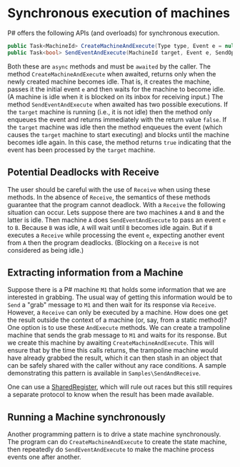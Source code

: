 Synchronous execution of machines
=================================
P# offers the following APIs (and overloads) for synchronous execution.
```C#
public Task<MachineId> CreateMachineAndExecute(Type type, Event e = null, Guid? operationGroupId = null);
public Task<bool> SendEventAndExecute(MachineId target, Event e, SendOptions options = null);
```

Both these are `async` methods and must be `awaited` by the caller. The method `CreateMachineAndExecute` when awaited, returns only when the newly created machine becomes idle. That is, it creates the machine, passes it the initial event `e` and then waits for the machine to become idle. (A machine is idle when it is blocked on its inbox for receiving input.) The method `SendEventAndExecute` when awaited has two possible executions. If the `target` machine is running (i.e., it is not idle) then the method only enqueues the event and returns immediately with the return value `false`. If the `target` machine was idle then the method enqueues the event (which causes the `target` machine to start executing) and blocks until the machine becomes idle again. In this case, the method returns `true` indicating that the event has been processed by the `target` machine.

## Potential Deadlocks with Receive

The user should be careful with the use of `Receive` when using these methods. In the absence of `Receive`, the semantics of these methods guarantee that the program cannot deadlock. With a `Receive` the following situation can occur. Lets suppose there are two machines `A` and `B` and the latter is idle. Then machine `A` does `SendEventAndExecute` to pass an event `e` to `B`. Because `B` was idle, `A` will wait until `B` becomes idle again. But if `B` executes a `Receive` while processing the event `e`, expecting another event from `A` then the program deadlocks. (Blocking on a `Receive` is not considered as being idle.)

## Extracting information from a Machine

Suppose there is a P# machine `M1` that holds some information that we are interested in grabbing. The usual way of getting this information would be to `Send` a "grab" message to `M1` and then wait for its response via `Receive`. However, a `Receive` can only be executed by a machine. How does one get the result outside the context of a machine (or, say, from a static method)? One option is to use these `AndExecute` methods. We can create a trampoline machine that sends the grab message to `M1` and waits for its response. But we create this machine by awaiting `CreateMachineAndExecute`. This will ensure that by the time this calls returns, the trampoline machine would have already grabbed the result, which it can then stash in an object that can be safely shared with the caller without any race conditions. A sample demonstrating this pattern is available in `Samples\SendAndReceive`.  

One can use a [SharedRegister](https://github.com/p-org/PSharp/blob/master/Docs/Features/ObjectSharing.md#sharing-objects-across-machines), which will rule out races but this still requires a separate protocol to know when the result has been made available.

## Running a Machine synchronously

Another programming pattern is to drive a state machine synchronously. The program can do `CreateMachineAndExecute` to create the state machine, then repeatedly do `SendEventAndExecute` to make the machine process events one after another. 
